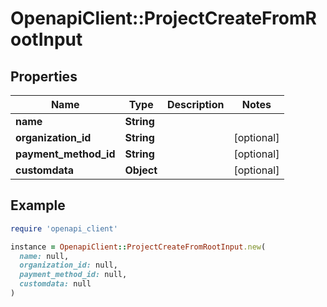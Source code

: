 # OpenapiClient::ProjectCreateFromRootInput

## Properties

| Name | Type | Description | Notes |
| ---- | ---- | ----------- | ----- |
| **name** | **String** |  |  |
| **organization_id** | **String** |  | [optional] |
| **payment_method_id** | **String** |  | [optional] |
| **customdata** | **Object** |  | [optional] |

## Example

```ruby
require 'openapi_client'

instance = OpenapiClient::ProjectCreateFromRootInput.new(
  name: null,
  organization_id: null,
  payment_method_id: null,
  customdata: null
)
```

